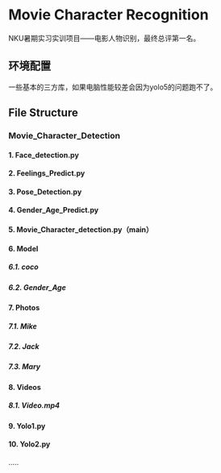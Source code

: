 # Movie Character Recognition

NKU暑期实习实训项目——电影人物识别，最终总评第一名。

## 环境配置

一些基本的三方库，如果电脑性能较差会因为yolo5的问题跑不了。

## File Structure

### Movie_Character_Detection

#### 		1. Face_detection.py

#### 		2. Feelings_Predict.py

#### 		3. Pose_Detection.py

#### 		4. Gender_Age_Predict.py

#### 		5. Movie_Character_detection.py（main）

#### 		6. Model

##### 					6.1. coco

##### 					6.2. Gender_Age

#### 		7. Photos

##### 					7.1. Mike

##### 					7.2. Jack

##### 					7.3. Mary

#### 		8. Videos

##### 					8.1. Video.mp4

#### 9. Yolo1.py

#### 10. Yolo2.py

.....
